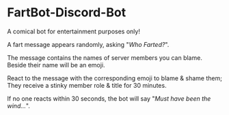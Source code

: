 # FartBot-Discord-Bot

A comical bot for entertainment purposes only!

A fart message appears randomly, asking "_Who Farted?_".

The message contains the names of server members you can blame. Beside their name will be an emoji.

React to the message with the corresponding emoji to blame & shame them; They receive a stinky member role & title for 30 minutes.

If no one reacts within 30 seconds, the bot will say "_Must have been the wind..._".
